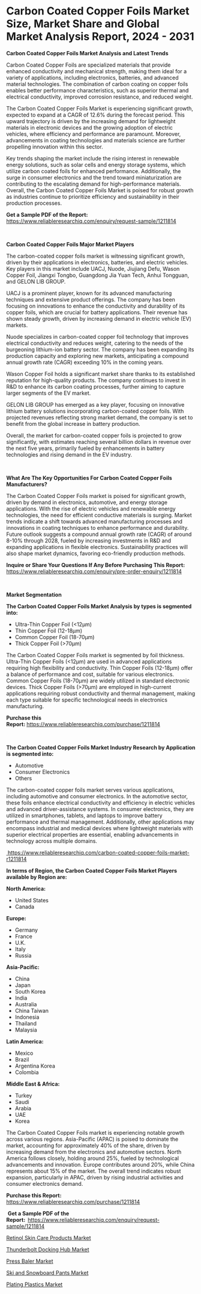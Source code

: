 <p><h1>Carbon Coated Copper Foils Market Size, Market Share and Global Market Analysis Report, 2024 - 2031</h1></p><p><strong>Carbon Coated Copper Foils Market Analysis and Latest Trends</strong></p>
<p><p>Carbon Coated Copper Foils are specialized materials that provide enhanced conductivity and mechanical strength, making them ideal for a variety of applications, including electronics, batteries, and advanced material technologies. The combination of carbon coating on copper foils enables better performance characteristics, such as superior thermal and electrical conductivity, improved corrosion resistance, and reduced weight.</p><p>The Carbon Coated Copper Foils Market is experiencing significant growth, expected to expand at a CAGR of 12.6% during the forecast period. This upward trajectory is driven by the increasing demand for lightweight materials in electronic devices and the growing adoption of electric vehicles, where efficiency and performance are paramount. Moreover, advancements in coating technologies and materials science are further propelling innovation within this sector.</p><p>Key trends shaping the market include the rising interest in renewable energy solutions, such as solar cells and energy storage systems, which utilize carbon coated foils for enhanced performance. Additionally, the surge in consumer electronics and the trend toward miniaturization are contributing to the escalating demand for high-performance materials. Overall, the Carbon Coated Copper Foils Market is poised for robust growth as industries continue to prioritize efficiency and sustainability in their production processes.</p></p>
<p><strong>Get a Sample PDF of the Report:&nbsp;</strong> <a href="https://www.reliableresearchiq.com/enquiry/request-sample/1211814?utm_campaign=103&utm_medium=2&utm_source=Github&utm_content=ia&utm_term=17122024&utm_id=carbon-coated-copper-foils">https://www.reliableresearchiq.com/enquiry/request-sample/1211814</a></p>
<p>&nbsp;</p>
<p><strong>Carbon Coated Copper Foils Major Market Players</strong></p>
<p><p>The carbon-coated copper foils market is witnessing significant growth, driven by their applications in electronics, batteries, and electric vehicles. Key players in this market include UACJ, Nuode, Jiujiang Defu, Wason Copper Foil, Jiangxi Tongbo, Guangdong Jia Yuan Tech, Anhui Tongguan, and GELON LIB GROUP.</p><p>UACJ is a prominent player, known for its advanced manufacturing techniques and extensive product offerings. The company has been focusing on innovations to enhance the conductivity and durability of its copper foils, which are crucial for battery applications. Their revenue has shown steady growth, driven by increasing demand in electric vehicle (EV) markets.</p><p>Nuode specializes in carbon-coated copper foil technology that improves electrical conductivity and reduces weight, catering to the needs of the burgeoning lithium-ion battery sector. The company has been expanding its production capacity and exploring new markets, anticipating a compound annual growth rate (CAGR) exceeding 10% in the coming years.</p><p>Wason Copper Foil holds a significant market share thanks to its established reputation for high-quality products. The company continues to invest in R&D to enhance its carbon coating processes, further aiming to capture larger segments of the EV market.</p><p>GELON LIB GROUP has emerged as a key player, focusing on innovative lithium battery solutions incorporating carbon-coated copper foils. With projected revenues reflecting strong market demand, the company is set to benefit from the global increase in battery production.</p><p>Overall, the market for carbon-coated copper foils is projected to grow significantly, with estimates reaching several billion dollars in revenue over the next five years, primarily fueled by enhancements in battery technologies and rising demand in the EV industry.</p></p>
<p>&nbsp;</p>
<p><strong>What Are The Key Opportunities For Carbon Coated Copper Foils Manufacturers?</strong></p>
<p><p>The Carbon Coated Copper Foils market is poised for significant growth, driven by demand in electronics, automotive, and energy storage applications. With the rise of electric vehicles and renewable energy technologies, the need for efficient conductive materials is surging. Market trends indicate a shift towards advanced manufacturing processes and innovations in coating techniques to enhance performance and durability. Future outlook suggests a compound annual growth rate (CAGR) of around 8-10% through 2028, fueled by increasing investments in R&D and expanding applications in flexible electronics. Sustainability practices will also shape market dynamics, favoring eco-friendly production methods.</p></p>
<p><strong>Inquire or Share Your Questions If Any Before Purchasing This Report:</strong> <a href="https://www.reliableresearchiq.com/enquiry/pre-order-enquiry/1211814?utm_campaign=103&utm_medium=2&utm_source=Github&utm_content=ia&utm_term=17122024&utm_id=carbon-coated-copper-foils">https://www.reliableresearchiq.com/enquiry/pre-order-enquiry/1211814</a></p>
<p>&nbsp;</p>
<p><strong>Market Segmentation</strong></p>
<p><strong>The Carbon Coated Copper Foils Market Analysis by types is segmented into:</strong></p>
<p><ul><li>Ultra-Thin Copper Foil (<12μm)</li><li>Thin Copper Foil (12-18μm)</li><li>Common Copper Foil (18-70μm)</li><li>Thick Copper Foil (>70μm)</li></ul></p>
<p><p>The Carbon Coated Copper Foils market is segmented by foil thickness. Ultra-Thin Copper Foils (<12μm) are used in advanced applications requiring high flexibility and conductivity. Thin Copper Foils (12-18μm) offer a balance of performance and cost, suitable for various electronics. Common Copper Foils (18-70μm) are widely utilized in standard electronic devices. Thick Copper Foils (>70μm) are employed in high-current applications requiring robust conductivity and thermal management, making each type suitable for specific technological needs in electronics manufacturing.</p></p>
<p><strong>Purchase this Report:&nbsp;</strong><a href="https://www.reliableresearchiq.com/purchase/1211814?utm_campaign=103&utm_medium=2&utm_source=Github&utm_content=ia&utm_term=17122024&utm_id=carbon-coated-copper-foils">https://www.reliableresearchiq.com/purchase/1211814</a></p>
<p>&nbsp;</p>
<p><strong>The Carbon Coated Copper Foils Market Industry Research by Application is segmented into:</strong></p>
<p><ul><li>Automotive</li><li>Consumer Electronics</li><li>Others</li></ul></p>
<p><p>The carbon-coated copper foils market serves various applications, including automotive and consumer electronics. In the automotive sector, these foils enhance electrical conductivity and efficiency in electric vehicles and advanced driver-assistance systems. In consumer electronics, they are utilized in smartphones, tablets, and laptops to improve battery performance and thermal management. Additionally, other applications may encompass industrial and medical devices where lightweight materials with superior electrical properties are essential, enabling advancements in technology across multiple domains.</p></p>
<p><a href="https://www.reliableresearchiq.com/carbon-coated-copper-foils-market-r1211814?utm_campaign=103&utm_medium=2&utm_source=Github&utm_content=ia&utm_term=17122024&utm_id=carbon-coated-copper-foils">&nbsp;https://www.reliableresearchiq.com/carbon-coated-copper-foils-market-r1211814</a></p>
<p><strong>In terms of Region, the Carbon Coated Copper Foils Market Players available by Region are:</strong></p>
<p>
    <p> <strong> North America: </strong>
        <ul>
            <li>United States</li>
            <li>Canada</li>
        </ul>
        </p> 
    <p> <strong> Europe: </strong>
        <ul>
            <li>Germany</li>
            <li>France</li>
            <li>U.K.</li>
            <li>Italy</li>
            <li>Russia</li>
        </ul>
        </p> 
    <p> <strong> Asia-Pacific: </strong>
        <ul>
            <li>China</li>
            <li>Japan</li>
            <li>South Korea</li>
            <li>India</li>
            <li>Australia</li>
            <li>China Taiwan</li>
            <li>Indonesia</li>
            <li>Thailand</li>
            <li>Malaysia</li>
        </ul>
        </p> 
    <p> <strong> Latin America: </strong>
        <ul>
            <li>Mexico</li>
            <li>Brazil</li>
            <li>Argentina Korea</li>
            <li>Colombia</li>
        </ul>
        </p> 
    <p> <strong> Middle East & Africa: </strong>
        <ul>
            <li>Turkey</li>
            <li>Saudi</li>
            <li>Arabia</li>
            <li>UAE</li>
            <li>Korea</li>
        </ul>
    </p>
    </p>
<p><p>The Carbon Coated Copper Foils market is experiencing notable growth across various regions. Asia-Pacific (APAC) is poised to dominate the market, accounting for approximately 40% of the share, driven by increasing demand from the electronics and automotive sectors. North America follows closely, holding around 25%, fueled by technological advancements and innovation. Europe contributes around 20%, while China represents about 15% of the market. The overall trend indicates robust expansion, particularly in APAC, driven by rising industrial activities and consumer electronics demand.</p></p>
<p><strong>Purchase this Report: </strong><a href="https://www.reliableresearchiq.com/purchase/1211814?utm_campaign=103&utm_medium=2&utm_source=Github&utm_content=ia&utm_term=17122024&utm_id=carbon-coated-copper-foils">https://www.reliableresearchiq.com/purchase/1211814</a></p>
<p>&nbsp;<strong>Get a Sample PDF of the Report:&nbsp;&nbsp;</strong><a href="https://www.reliableresearchiq.com/enquiry/request-sample/1211814?utm_campaign=103&utm_medium=2&utm_source=Github&utm_content=ia&utm_term=17122024&utm_id=carbon-coated-copper-foils">https://www.reliableresearchiq.com/enquiry/request-sample/1211814</a></p>
<p><strong></strong></p>
<p><p><a href="https://www.linkedin.com/pulse/retinol-skin-care-products-market-analysis-report-provides-gut0e?utm_campaign=103&utm_medium=2&utm_source=Github&utm_content=ia&utm_term=17122024&utm_id=carbon-coated-copper-foils">Retinol Skin Care Products Market</a></p><p><a href="https://www.linkedin.com/pulse/global-thunderbolt-docking-hub-market-focus-application-sqvze?utm_campaign=103&utm_medium=2&utm_source=Github&utm_content=ia&utm_term=17122024&utm_id=carbon-coated-copper-foils">Thunderbolt Docking Hub Market</a></p><p><a href="https://www.linkedin.com/pulse/press-baler-market-analysis-industry-share-trends-revenue-ypujf?utm_campaign=103&utm_medium=2&utm_source=Github&utm_content=ia&utm_term=17122024&utm_id=carbon-coated-copper-foils">Press Baler Market</a></p><p><a href="https://www.linkedin.com/pulse/in-depth-ski-snowboard-pants-market-analysis-projected-58-cchfe?utm_campaign=103&utm_medium=2&utm_source=Github&utm_content=ia&utm_term=17122024&utm_id=carbon-coated-copper-foils">Ski and Snowboard Pants Market</a></p><p><a href="https://github.com/ilonaenterline65/Market-Research-Report-List-1/blob/main/plating-plastics-market.md?utm_campaign=103&utm_medium=2&utm_source=Github&utm_content=ia&utm_term=17122024&utm_id=carbon-coated-copper-foils">Plating Plastics Market</a></p></p>